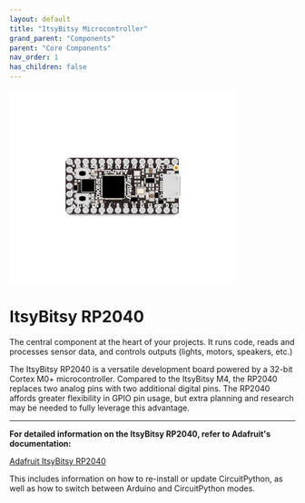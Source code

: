 ```yaml
---
layout: default
title: "ItsyBitsy Microcontroller"
grand_parent: "Components"
parent: "Core Components"
nav_order: 1
has_children: false
---
```


<img src="assets/ItsyBitsy-RP2040.png" alt="ItsyBitsy RP2040" width="400"/>

# ItsyBitsy RP2040
The central component at the heart of your projects. It runs code, reads and processes sensor data, and controls outputs (lights, motors, speakers, etc.) 

The ItsyBitsy RP2040 is a versatile development board powered by a 32-bit Cortex M0+ microcontroller. Compared to the ItsyBitsy M4, the RP2040 replaces two analog pins with two additional digital pins. The RP2040 affords greater flexibility in GPIO pin usage, but extra planning and research may be needed to fully leverage this advantage.

---

**For detailed information on the ItsyBitsy RP2040, refer to Adafruit's documentation:**  

[Adafruit ItsyBitsy RP2040](https://learn.adafruit.com/adafruit-itsybitsy-rp2040)

This includes information on how to re-install or update CircuitPython, as well as how to switch between Arduino and CircuitPython modes.
